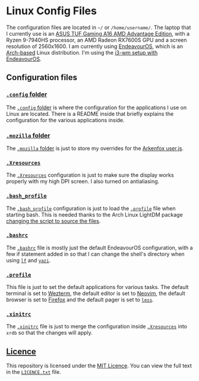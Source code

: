 # Linux Config Files

The configuration files are located in `~/` or `/home/username/`.
The laptop that I currently use is an
[ASUS TUF Gaming A16 AMD Advantage Edition](https://www.asus.com/laptops/for-gaming/tuf-gaming/asus-tuf-gaming-a16-advantage-edition-2023/),
with a Ryzen 9-7940HS processor, an AMD Radeon RX7600S GPU
and a screen resolution of 2560x1600.
I am currently using [EndeavourOS](https://endeavouros.com/),
which is an [Arch-based](https://archlinux.org/) Linux distribution.
I'm using the [i3-wm setup with EndeavourOS](https://discovery.endeavouros.com/window-tiling-managers/i3-wm/2021/03/).

## Configuration files

### [`.config` folder](.config/)

The [`.config` folder](.config) is where the configuration
for the applications I use on Linux are located.
There is a README inside that briefly explains the configuration
for the various applications inside.

### [`.mozilla` folder](.mozilla/)

The [`.mozilla` folder](.mozilla/) is just to store my overrides for the
[Arkenfox user.js](https://github.com/arkenfox/user.js).

### [`.Xresources`](.Xresources)

The [`.Xresources`](.Xresources) configuration is just to make sure
the display works properly with my high DPI screen.
I also turned on antialiasing.

### [`.bash_profile`](.bash_profile)

The [`.bash_profile`](.bash_profile) configuration is just to
load the [`.profile`](.profile) file when starting bash.
This is needed thanks to the Arch Linux LightDM package
[changing the script to source the files](https://gitlab.archlinux.org/archlinux/packaging/packages/lightdm/-/commit/75c048cabfe9693749f5f363ab6257400d954ffa).

### [`.bashrc`](.bashrc)

The [`.bashrc`](.bashrc) file is mostly
just the default EndeavourOS configuration,
with a few if statement added in so that
I can change the shell's directory
when using [`lf`](https://github.com/gokcehan/lf) and
[`yazi`](https://yazi-rs.github.io/).

### [`.profile`](.profile)

This file is just to set the default applications for various tasks.
The default terminal is set to
[Wezterm](https://wezfurlong.org/wezterm/index.html),
the default editor is set to
[Neovim](https://neovim.io/),
the default browser is set to
[Firefox](https://www.mozilla.org/en-US/firefox/) and
the default pager is set to
[`less`](https://www.greenwoodsoftware.com/less/).

### [`.xinitrc`](.xinitrc)

The [`.xinitrc`](.xinitrc) file is just to merge the
configuration inside [`.Xresources`](.Xresources)
into `xrdb` so that the changes will apply.

## [Licence](LICENCE.txt)

This repository is licensed under the [MIT Licence](LICENCE.txt).
You can view the full text in the [`LICENCE.txt`](LICENCE.txt) file.

